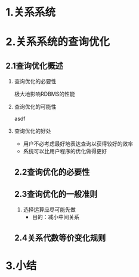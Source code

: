 # 1.关系系统



# 2.关系系统的查询优化

## 2.1查询优化概述

1. 查询优化的必要性

   极大地影响RDBMS的性能

2. 查询优化的可能性

   asdf

3. 查询优化的好处

   + 用户不必考虑最好地表达查询以获得较好的效率
   + 系统可以比用户程序的优化做得更好

   

   

   ## 2.2查询优化的必要性

   

   

   ## 2.3查询优化的一般准则

   1. 选择运算应尽可能先做
      + 目的：减小中间关系

   

   

   ## 2.4关系代数等价变化规则

   

   







# 3.小结